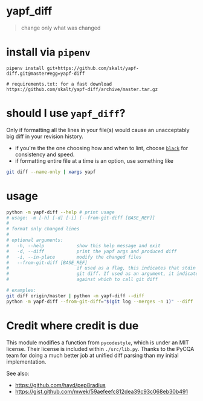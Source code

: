 # yapf_diff
> change only what was changed

# install via `pipenv`

```{sh}
pipenv install git+https://github.com/skalt/yapf-diff.git@master#egg=yapf-diff
```

```
# requirements.txt: for a fast download
https://github.com/skalt/yapf-diff/archive/master.tar.gz
```
# should I use `yapf_diff`?
Only if formatting all the lines in your file(s) would cause an unacceptably big diff in your revision history.

- if you're the the one choosing how and when to lint, choose [`black`](https://github.com/ambv/black) for consistency and speed.
- if formatting entire file at a time is an option, use something like

```bash
git diff --name-only | xargs yapf
```

# usage

```bash
python -m yapf-diff --help # print usage
# usage: -m [-h] [-d] [-i] [--from-git-diff [BASE_REF]]
#
# format only changed lines
#
# optional arguments:
#   -h, --help            show this help message and exit
#   -d, --diff            print the yapf args and produced diff
#   -i, --in-place        modify the changed files
#   --from-git-diff [BASE_REF]
#                         if used as a flag, this indicates that stdin is from
#                         git diff. If used as an argument, it indicates a ref
#                         against which to call git diff

# examples:
git diff origin/master | python -m yapf-diff --diff
python -m yapf-diff --from-git-diff="$(git log --merges -n 1)" --diff
```

# Credit where credit is due
This module modifies a function from `pycodestyle`, which is under an MIT license.
Their license is included within `./src/lib.py`.
Thanks to the PyCQA team for doing a much better job at unified diff parsing than my initial implementation.  

See also:
- https://github.com/hayd/pep8radius
- https://gist.github.com/mwek/59aefeefc812dea39c93c068eb30b491
